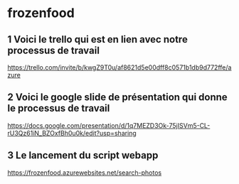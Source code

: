 # frozenfood

## 1 Voici le trello qui est en lien avec notre processus de travail
https://trello.com/invite/b/kwgZ9T0u/af8621d5e00dff8c0571b1db9d772ffe/azure

## 2 Voici le google slide de présentation qui donne le processus de travail
https://docs.google.com/presentation/d/1q7MEZD3Ok-75jISVm5-CL-rU3Qz61iN_BZOxfBh0u0k/edit?usp=sharing

## 3 Le lancement du script webapp

https://frozenfood.azurewebsites.net/search-photos
